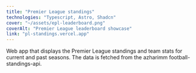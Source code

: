 ```yaml
---
title: "Premier League standings"
technologies: "Typescript, Astro, Shadcn"
cover: "~/assets/epl-leaderboard.png"
coverAlt: "Premier League leaderboard showcase"
link: "pl-standings.vercel.app"
---
```

Web app that displays the Premier League standings and team stats for current and past seasons. The data is fetched from the azharimm football-standings-api.